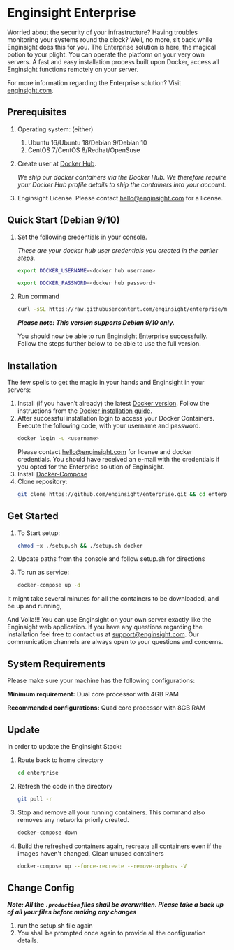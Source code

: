 
# Enginsight Enterprise 
Worried about the security of your infrastructure? Having troubles monitoring your systems round the clock? Well, no more, sit back while Enginsight does this for you. 
The Enterprise solution is here, the magical potion to your plight. You can operate the platform on your very own servers. A fast and easy installation process built upon Docker, 
access all Enginsight functions remotely on your server. 

For more information regarding the Enterprise solution? Visit [enginsight.com](https://enginsight.com/enterprise/).

## Prerequisites
1. Operating system: (either)
    1. Ubuntu 16/Ubuntu 18/Debian 9/Debian 10
    2. CentOS 7/CentOS 8/Redhat/OpenSuse
2. Create user at [Docker Hub](https://id.docker.com/login/). 
    
    _We ship our docker containers via the Docker Hub. We therefore require your Docker Hub profile details to ship the containers into your account._ 
3. Enginsight License. Please contact hello@enginsight.com for a license.


## Quick Start (Debian 9/10)
1. Set the following credentials in your console. 

    _These are your docker hub user credentials you created in the earlier steps._

    ```bash
    export DOCKER_USERNAME=<docker hub username>

    export DOCKER_PASSWORD=<docker hub password>
    ```
2. Run command  
	```bash
	curl -sSL https://raw.githubusercontent.com/enginsight/enterprise/master/quickstart/debian.sh | sudo -E bash
	```

	**_Please note: This version supports Debian 9/10 only._**

    You should now be able to run Enginsight Enterprise successfully. Follow the steps further below to be able to use the full version.

## Installation
The few spells to get the magic in your hands and Enginsight in your servers: 

1. Install (if you haven’t already) the latest [Docker version](https://docs.docker.com/install/). Follow the instructions from the [Docker installation guide](https://docs.docker.com/machine/install-machine/).
2. After successful installation login to access your Docker Containers. Execute the following code, with your username and password.
	```bash
	docker login -u <username>
	```
   Please contact hello@enginsight.com for license and docker credentials. You should have received an e-mail with the credentials if you opted for the Enterprise solution of Enginsight.
3. Install [Docker-Compose](https://docs.docker.com/compose/install/)
4. Clone repository: 
	```bash 
	git clone https://github.com/enginsight/enterprise.git && cd enterprise
	```

## Get Started
1. To Start setup:  
	```bash
	chmod +x ./setup.sh && ./setup.sh docker
	```

2. Update paths from the console and follow setup.sh for directions

3. To run as service: 
	```bash 
	docker-compose up -d
	```
It might take several minutes for all the containers to be downloaded, and be up and running, 

And Voila!!! You can use Enginsight on your own server exactly like the Enginsight web application. 
If you have any questions regarding the installation feel free to contact us at support@enginsight.com. Our communication channels are always open to your questions and concerns.

## System Requirements
Please make sure your machine has the following configurations:

**Minimum requirement:** Dual core processor with 4GB RAM

**Recommended configurations:** Quad core processor with 8GB RAM

## Update
In order to update the Enginsight Stack:
1. Route back to home directory
    ```bash
    cd enterprise
    ```
2. Refresh the code in the directory
    ```bash
    git pull -r
    ```
3. Stop and remove all your running containers. This command also removes any networks priorly created.
    ```bash
    docker-compose down
    ```
4. Build the refreshed containers again, recreate all containers even if the images haven't changed, Clean unused containers
    ```bash
    docker-compose up --force-recreate --remove-orphans -V
    ```

## Change Config

**_Note: All the ```.production``` files shall be overwritten. Please take a back up of all your files before making any changes_**

1. run the setup.sh file again
2. You shall be prompted once again to provide all the configuration details.
